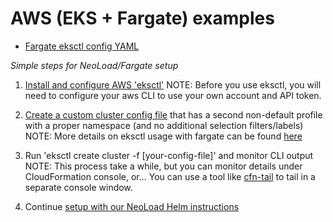# AWS (EKS + Fargate) examples

- [Fargate eksctl config YAML](fargate-cluster-config.yaml)

*Simple steps for NeoLoad/Fargate setup*

1. [Install and configure AWS 'eksctl'](https://eksctl.io/introduction/installation/)
NOTE: Before you use eksctl, you will need to configure your aws CLI to use your own account and API token.

2. [Create a custom cluster config file](fargate-cluster-config.yaml) that has a second non-default profile with a proper namespace (and no additional selection filters/labels)
NOTE: More details on eksctl usage with fargate can be found [here](https://eksctl.io/usage/fargate/)

3. Run 'eksctl create cluster -f [your-config-file]' and monitor CLI output
    NOTE: This process take a while, but you can monitor details under CloudFormation console, or...
    You can use a tool like [cfn-tail](https://github.com/taimos/cfn-tail) to tail in a separate console window.

4. Continue [setup with our NeoLoad Helm instructions](../helm/README.md)
